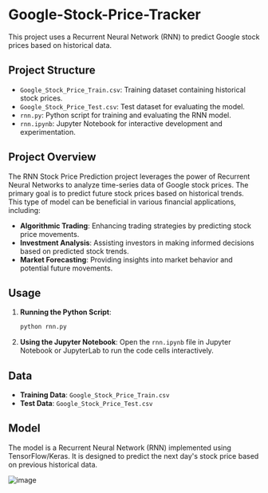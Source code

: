 # Google-Stock-Price-Tracker

This project uses a Recurrent Neural Network (RNN) to predict Google stock prices based on historical data.

## Project Structure

- `Google_Stock_Price_Train.csv`: Training dataset containing historical stock prices.
- `Google_Stock_Price_Test.csv`: Test dataset for evaluating the model.
- `rnn.py`: Python script for training and evaluating the RNN model.
- `rnn.ipynb`: Jupyter Notebook for interactive development and experimentation.

## Project Overview

The RNN Stock Price Prediction project leverages the power of Recurrent Neural Networks to analyze time-series data of Google stock prices. The primary goal is to predict future stock prices based on historical trends. This type of model can be beneficial in various financial applications, including:

- **Algorithmic Trading**: Enhancing trading strategies by predicting stock price movements.
- **Investment Analysis**: Assisting investors in making informed decisions based on predicted stock trends.
- **Market Forecasting**: Providing insights into market behavior and potential future movements.

## Usage

1. **Running the Python Script**:
    ```bash
    python rnn.py
    ```

2. **Using the Jupyter Notebook**:
    Open the `rnn.ipynb` file in Jupyter Notebook or JupyterLab to run the code cells interactively.

## Data

- **Training Data**: `Google_Stock_Price_Train.csv`
- **Test Data**: `Google_Stock_Price_Test.csv`

## Model

The model is a Recurrent Neural Network (RNN) implemented using TensorFlow/Keras. It is designed to predict the next day's stock price based on previous historical data.

![image](https://github.com/user-attachments/assets/a3a92616-f0b1-425f-a2d2-a41ced8a2cd3)
